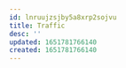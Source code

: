 ```yaml
---
id: lnruujzsjby5a8xrp2sojvu
title: Traffic
desc: ''
updated: 1651781766140
created: 1651781766140
---
```


